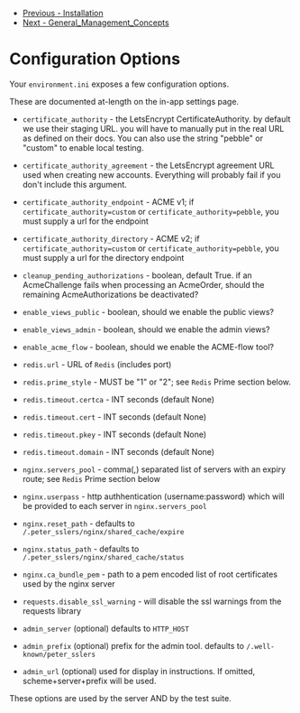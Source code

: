 * [Previous - Installation](https://github.com/aptise/peter_sslers/tree/main/docs/Installation.md)
* [Next - General_Management_Concepts](https://github.com/aptise/peter_sslers/tree/main/docs/General_Management_Concepts.md)

# Configuration Options

Your `environment.ini` exposes a few configuration options.

These are documented at-length on the in-app settings page.

* `certificate_authority` - the LetsEncrypt CertificateAuthority. by default we
  use their staging URL. you will have to manually put in the real URL as defined on
  their docs. You can also use the string "pebble" or "custom" to enable local testing.
* `certificate_authority_agreement` - the LetsEncrypt agreement URL used when
  creating new accounts. Everything will probably fail if you don't include this argument.
* `certificate_authority_endpoint` - ACME v1; if `certificate_authority=custom` or
  `certificate_authority=pebble`, you must supply a url for the endpoint
* `certificate_authority_directory` - ACME v2; if `certificate_authority=custom` or
  `certificate_authority=pebble`, you must supply a url for the directory endpoint

* `cleanup_pending_authorizations` - boolean, default True. if an AcmeChallenge
  fails when processing an AcmeOrder, should the remaining AcmeAuthorizations be deactivated?

* `enable_views_public` - boolean, should we enable the public views?
* `enable_views_admin` - boolean, should we enable the admin views?
* `enable_acme_flow` - boolean, should we enable the ACME-flow tool?

* `redis.url` - URL of `Redis` (includes port)
* `redis.prime_style` - MUST be "1" or "2"; see `Redis` Prime section below.
* `redis.timeout.certca` - INT seconds (default None)
* `redis.timeout.cert` - INT seconds (default None)
* `redis.timeout.pkey` - INT seconds (default None)
* `redis.timeout.domain` - INT seconds (default None)

* `nginx.servers_pool` - comma(,) separated list of servers with an expiry route;
  see `Redis` Prime section below
* `nginx.userpass` - http authhentication (username:password) which will be provided
  to each server in `nginx.servers_pool`
* `nginx.reset_path` - defaults to `/.peter_sslers/nginx/shared_cache/expire`
* `nginx.status_path` - defaults to `/.peter_sslers/nginx/shared_cache/status`
* `nginx.ca_bundle_pem` - path to a pem encoded list of root certificates used by the nginx server


* `requests.disable_ssl_warning` - will disable the ssl warnings from the requests
  library

* `admin_server` (optional) defaults to `HTTP_HOST`
* `admin_prefix` (optional) prefix for the admin tool. defaults to `/.well-known/peter_sslers`
* `admin_url` (optional) used for display in instructions. If omitted,
  scheme+server+prefix will be used.

These options are used by the server AND by the test suite.
